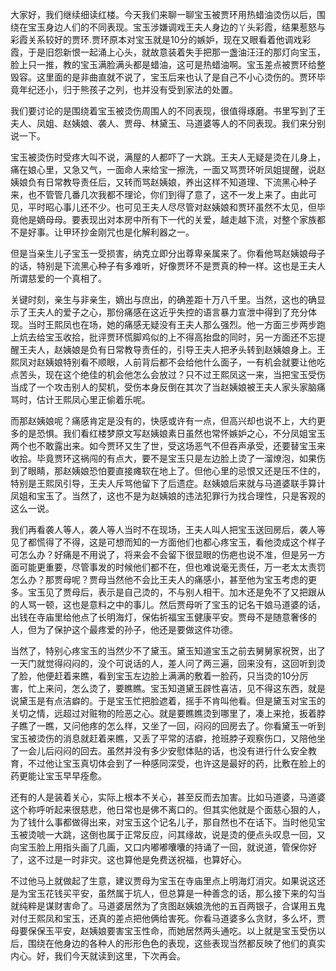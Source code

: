 
大家好，我们继续细读红楼。今天我们来聊一聊宝玉被贾环用热蜡油烫伤以后，围绕在宝玉身边人们的不同表现。宝玉涉嫌调戏王夫人身边的丫头彩霞，结果惹怒与彩霞关系较好的贾环.贾环原本对宝玉就是10分的嫉妒，现在又眼看着他调戏彩霞，于是旧怨新恨一起涌上心头，就故意装着失手把那一盏油汪汪的那灯向宝玉，脸上只一推，教的宝玉满脸满头都是蜡油，这可是热蜡油啊。宝玉差点被贾环给整毁容。这里面的是非曲直就不说了，宝玉后来也认了是自己不小心烫伤的。贾环毕竟年纪还小，归于熊孩子之列，也并没有受到家法的处置。

我们要讨论的是围绕着宝玉被烫伤周围人的不同表现，很值得琢磨。书里写到了王夫人、凤姐、赵姨娘、袭人、贾母、林黛玉、马道婆等人的不同表现。我们来分别说一下。

宝玉被烫伤时受疼大叫不说，满屋的人都吓了一大跳。王夫人无疑是烫在儿身上，痛在娘心里，又急又气，一面命人来给宝一擦洗，一面又骂贾环听凤姐提醒，说赵姨娘负有日常教导责任后，又转而骂赵姨娘，养出这样不知道理、下流黑心种子来，也不管管几番几次我都不理论，你们到得了意了，这不一发上来了。由此可见，平时昭心事儿还不少。也可见王夫人尽尽管对赵姨娘和贾环虽然不太见，但毕竟他是嫡母母。要表现出对本房中所有下一代的关爱，越走越下流，对整个家族都不是好事。让甲环抄金刚咒也是化解利器之一。

但是当亲生儿子宝玉一受损害，纳克立即分出尊卑亲属来了。你看他骂赵姨娘母子的话，特别是下流黑心种子有多难听，好像贾环不是贾真的种一样。这也是王夫人所谓慈爱的一个真相了。

关键时刻，亲生与非亲生，嫡出与庶出，的确差距十万八千里。当然，这也的确显示了王夫人的爱子之心，那份痛感在这近乎失控的语言暴力宣泄中得到了充分体现。当时王熙凤也在场，她的痛感无疑没有王夫人那么强烈。他一方面三步两步跑上炕去给宝玉收拾，批评贾环慌脚鸡似的上不得高抬盘的同时，另一方面还不忘提醒王夫人，赵姨娘是负有日常教导责任的，引导王夫人把矛头转到赵姨娘身上。王熙凤对赵姨娘特别看不顺眼，人前背后都不会给他什么面子，一有机会就要让他吃点苦头，现在这个绝佳的机会他怎么会放过？只不过王熙凤这一来，当把宝玉受伤当成了一个攻击别人的契机，受伤本身反倒在其次了当赵姨娘被王夫人家头家脑痛骂时，估计王熙凤心里正偷着乐呢。

而那赵姨娘呢？痛感肯定是没有的，快感或许有一点，但高兴却也说不上，大约更多的是恐惧。我们看红楼梦原文写赵姨娘素日虽然也常怀嫉妒之心，不分凤姐宝玉两个也不敢露出来。如今贾环又生了世，受这场恶气不但吞声承受，还要替宝玉来收拾。毕竟贾环这祸闯的有点大，要不是宝玉只是左边脸上烫了一溜燎泡，如果伤到了眼睛，那赵姨娘恐怕要直接瘫软在地上了。但他心里的忌恨又还是压不住的，特别是王熙凤引导，王夫人斥骂他留下了后遗症。赵姨娘后来就与马道婆联手算计凤姐和宝玉了。当然了，这也不是为赵姨娘的违法犯罪行为找合理性，只是客观的这么一说。

我们再看袭人等人，袭人等人当时不在现场，王夫人叫人把宝玉送回房后，袭人等见了都慌得了不得，这是可想而知的一方面他们也都心疼宝玉，看他烫成这个样子可怎么办？好痛是不用说了，将来会不会留下很显眼的伤疤也说不准，但是另一方面可能更重要，尽管事发的时候他们都不在，但也难说毫无责任，万一老太太责罚怎么办？那贾母呢？贾母当然他不会比王夫人的痛感小，甚至他为宝玉考虑的更多。宝玉见了贾母后，表示是自己烫的，不与别人相干。加木还是免不了又把跟从的人骂一顿，这也是意料之中的事儿。然后贾母听了宝玉的记名干娘马道婆的话，出钱在寺庙里给他点了长明海灯，保佑祈福宝玉健康平安。贾母不是随意奢侈的人，但为了保护这个最疼爱的孙子，他还是要做这件功德。

当然了，特别心疼宝玉的当然少不了黛玉。黛玉知道宝玉之前去舅舅家祝贺，出了一天门就觉得闷闷的，没个可说话的人，差人问了两三遍，回来没有，这回听到烫了脸，他便赶着来瞧，看到宝玉左边脸上满满的敷着一脸药，只当烫的10分厉害，忙上来问，怎么烫了，要瞧瞧。宝玉知道黛玉辟性喜洁，见不得这东西，就是说黛玉是有点洁癖的。于是宝玉忙把脸遮着，摇手不肯叫他看。但是黛玉对宝玉的关切之情，远超过对赃物的险恶之心。就是要瞧瞧烫到哪里了，凑上来抢，扳着脖子瞧了一瞧，又问他疼的怎么样，又坐了一回，闷闷的回房去了。你看黛玉一听到宝玉被烫伤的消息就赶着来瞧，又丢了平常的洁癖，抢班脖子观察伤口，又陪他坐了一会儿后闷闷的回去。虽然并没有多少安慰体贴的话，也没有进行什么安全教育，不过他让宝玉真切体会到了一种感同深受，也许这是最好的药，比敷在脸上的药更能让宝玉早早痊愈。

还有的人是装着关心，实际上根本不关心，甚至反而去加害。比如马道婆，马道婆这个称呼听起来很慈悲，他日常也是佛不离口的。但其实他就是个面慈心狠的人，为了钱什么事都做得出来，对宝玉这个记名儿子，那自然也不在话下。当时他见宝玉被烫唬一大跳，这倒也属于正常反应，问其缘故，说是烫的便点头叹息一回，又向宝玉脸上用指头画了几画，又口内嘟嘟囔囔的持诵了一回，就说道，管保你好了，这不过是一时非灾。这也算他是免费送祝福，也算好心。

不过他马上就做起了生意，建议贾母为宝玉在寺庙里点上明海灯消灾。如果说这还是为宝玉花钱买平安，虽然属于坑人，但总算是一种善念的话，那么接下来的勾当就纯粹是谋财害命了。马道婆居然为了贪图赵姨娘洗他的五百两银子，合谋用五鬼对付王熙凤和宝玉，还真的差点把他俩给害死。你看马道婆多么贪财，多么坏，贾母要保保玉平安，赵姨娘要害宝玉性命，而她居然两头通吃。以上就是宝玉受伤以后，围绕在他身边的各种人的形形色色的表现，这些表现当然都反映了他们的真实内心。好，我们今天就读到这里，下次再会。


